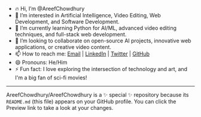 - 🔥 Hi, I’m @AreefChowdhury
- 👀 I’m interested in Artificial Intelligence, Video Editing, Web Development, and Software Development.
- 🌱 I’m currently learning Python for AI/ML, advanced video editing techniques, and full-stack web development.
- 💞️ I’m looking to collaborate on open-source AI projects, innovative web applications, or creative video content.
- 📫 How to reach me: [Email](mailto:chowdhury12areef@gmail.com) | [LinkedIn](https://www.linkedin.com/in/AreefChowdhury) | [Twitter](https://twitter.com/AreefChowdhury) | [GitHub](https://github.com/AreefChowdhury)
- 😄 Pronouns: He/Him
- ⚡ Fun fact: I love exploring the intersection of technology and art, and I'm a big fan of sci-fi movies!

---

AreefChowdhury/AreefChowdhury is a ✨ special ✨ repository because its `README.md` (this file) appears on your GitHub profile.
You can click the Preview link to take a look at your changes.
